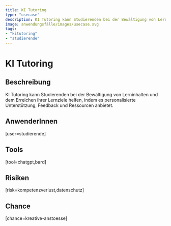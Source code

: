 ```yaml
---
title: KI Tutoring
type: "usecase"
description: KI Tutoring kann Studierenden bei der Bewältigung von Lerninhalten und dem Erreichen ihrer Lernziele helfen, indem es personalisierte Unterstützung, Feedback und Ressourcen anbietet.
image: anwendungsfälle/images/usecase.svg
tags:
- "kitutoring"
- "studierende"
---
```


# KI Tutoring

## Beschreibung

KI Tutoring kann Studierenden bei der Bewältigung von Lerninhalten und dem Erreichen ihrer Lernziele helfen, indem es personalisierte Unterstützung, Feedback und Ressourcen anbietet.

## AnwenderInnen

[user=studierende]


## Tools

[tool=chatgpt,bard]


## Risiken

[risk=kompetenzverlust,datenschutz]


## Chance

[chance=kreative-anstoesse]
